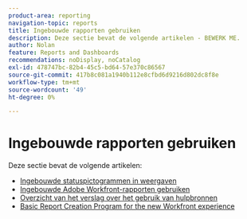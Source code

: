 ```yaml
---
product-area: reporting
navigation-topic: reports
title: Ingebouwde rapporten gebruiken
description: Deze sectie bevat de volgende artikelen - BEWERK ME.
author: Nolan
feature: Reports and Dashboards
recommendations: noDisplay, noCatalog
exl-id: 478747bc-82b4-45c5-bd64-57e370c86567
source-git-commit: 417b8c081a1940b112e8cfbd6d9216d802dc8f8e
workflow-type: tm+mt
source-wordcount: '49'
ht-degree: 0%

---
```


# Ingebouwde rapporten gebruiken

Deze sectie bevat de volgende artikelen:

* [Ingebouwde statuspictogrammen in weergaven](../../../reports-and-dashboards/reports/using-built-in-reports/built-in-status-icons-views.md)
* [Ingebouwde Adobe Workfront-rapporten gebruiken](../../../reports-and-dashboards/reports/using-built-in-reports/use-workfront-built-in-reports.md)
* [Overzicht van het verslag over het gebruik van hulpbronnen](../../../reports-and-dashboards/reports/using-built-in-reports/resource-utilization-report.md)
* [Basic Report Creation Program for the new Workfront experience](https://one.workfront.com/s/basic-report-creation-program)
